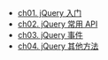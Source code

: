 - [ch01. jQuery 入门](jQuery/ch01)
- [ch02. jQuery 常用 API](jQuery/ch02)
- [ch03. jQuery 事件](jQuery/ch03)
- [ch04. jQuery 其他方法](jQuery/ch04)

